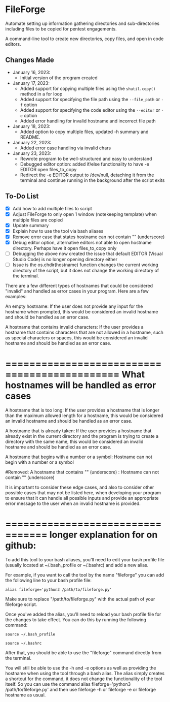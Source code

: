 # FileForge
Automate setting up information gathering directories and sub-directories including files to be copied for pentest engagements.

A command-line tool to create new directories, copy files, and open in code editors.

## Changes Made
- January 16, 2023:
    - Initial version of the program created
- January 17, 2023: 
    - Added support for copying multiple files using the `shutil.copy()` method in a for loop
    - Added support for specifying the file path using the `--file_path` or `-f` option
    - Added support for specifying the code editor using the `--editor` or `-e` option
    - Added error handling for invalid hostname and incorrect file path
- January 18, 2023:
    - Added option to copy multiple files, updated -h summary and README.
- January 22, 2023:
    - Added error case handling via invalid chars
- January 23, 2023: 
    - Rewrote program to be well-structured and easy to understand
    - Debugged editor option: added if/else functionality to have -e EDITOR open files_to_copy
    - Redirect the -e EDITOR output to /dev/null, detaching it from the terminal and continue running in the background after the script exits

## To-Do List
- [x] Add how to add multiple files to script
- [x] Adjust FileForge to only open 1 window (notekeeping template) when multiple files are copied
- [x] Update summary
- [x] Explain how to use the tool via bash aliases
- [x] Remove error case that states hostname can not contain "" (underscore)
- [x] Debug editor option, alternative editors not able to open hostname directory. Perhaps have it open files_to_copy only
- [ ] Debugging the above now created the issue that default EDITOR (Visual Studio Code) is no longer opening directory either
- [ ] Issue is the os.chdir(hostname) function changes the current working directory of the script, but it does not change the working directory of the terminal.

There are a few different types of hostnames that could be considered "invalid" and handled as error cases in your program. Here are a few examples:

An empty hostname: If the user does not provide any input for the hostname when prompted, this would be considered an invalid hostname and should be handled as an error case.

A hostname that contains invalid characters: If the user provides a hostname that contains characters that are not allowed in a hostname, such as special characters or spaces, this would be considered an invalid hostname and should be handled as an error case.

=============================================
What hostnames will be handled as error cases
=============================================

A hostname that is too long: If the user provides a hostname that is longer than the maximum allowed length for a hostname, this would be considered an invalid hostname and should be handled as an error case.

A hostname that is already taken: If the user provides a hostname that already exist in the current directory and the program is trying to create a directory with the same name, this would be considered an invalid hostname and should be handled as an error case.

A hostname that begins with a number or a symbol: Hostname can not begin with a number or a symbol

#Removed: A hostname that contains "" (underscore) : Hostname can not contain "" (underscore)

It is important to consider these edge cases, and also to consider other possible cases that may not be listed here, when developing your program to ensure that it can handle all possible inputs and provide an appropriate error message to the user when an invalid hostname is provided.


=================================
longer explanation for on github:
=================================

To add this tool to your bash aliases, you'll need to edit your bash profile file (usually located at ~/.bash_profile or ~/.bashrc) and add a new alias.

For example, if you want to call the tool by the name "fileforge" you can add the following line to your bash profile file:

```
alias fileforge='python3 /path/to/fileforge.py'
```
Make sure to replace "/path/to/fileforge.py" with the actual path of your fileforge script.

Once you've added the alias, you'll need to reload your bash profile file for the changes to take effect. You can do this by running the following command:

```
source ~/.bash_profile
```

```
source ~/.bashrc
```
After that, you should be able to use the "fileforge" command directly from the terminal.

You will still be able to use the -h and -e options as well as providing the hostname when using the tool through a bash alias. The alias simply creates a shortcut for the command, it does not change the functionality of the tool itself. So you can use the command alias fileforge='python3 /path/to/fileforge.py' and then use fileforge -h or fileforge -e or fileforge hostname as usual.
